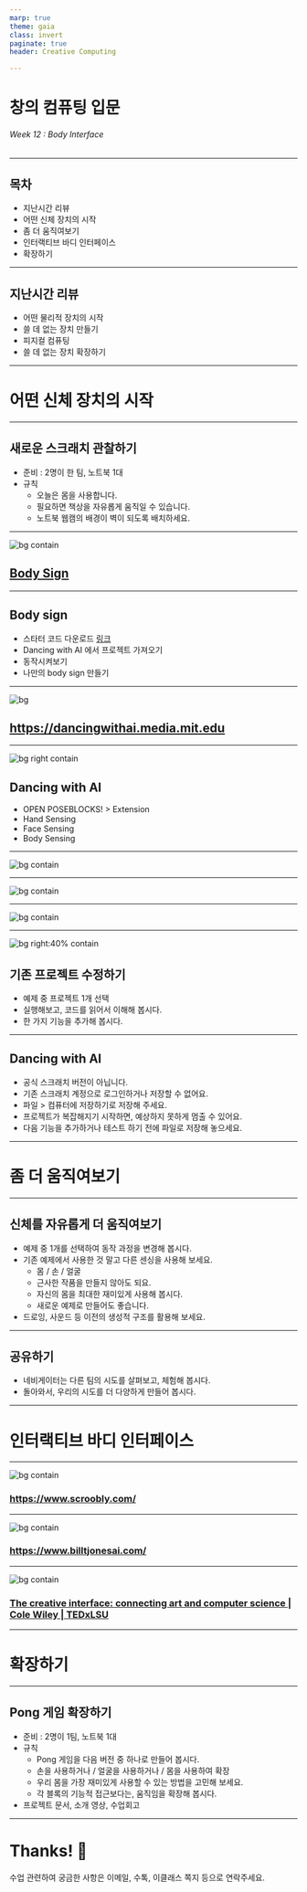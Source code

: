 ```yaml
---
marp: true
theme: gaia
class: invert
paginate: true
header: Creative Computing

---
```

<!--
_class: lead
_paginate: false
-->
# **창의 컴퓨팅 입문**
###### Week 12 : Body Interface

---
## 목차
* 지난시간 리뷰
* 어떤 신체 장치의 시작
* 좀 더 움직여보기
* 인터랙티브 바디 인터페이스
* 확장하기

---
## 지난시간 리뷰
* 어떤 물리적 장치의 시작
* 쓸 데 없는 장치 만들기
* 피지컬 컴퓨팅
* 쓸 데 없는 장치 확장하기

---
<!--
_class: lead
_paginate: false
-->
# 어떤 신체 장치의 시작

---
## 새로운 스크래치 관찰하기
* 준비 : 2명이 한 팀, 노트북 1대
* 규칙
  - 오늘은 몸을 사용합니다.
  - 필요하면 책상을 자유롭게 움직일 수 있습니다.
  - 노트북 웹캠의 배경이 벽이 되도록 배치하세요.
---
<!--
_class: lead
-->
![bg contain](img/body-sign.png)
## [Body Sign](https://drive.google.com/file/d/14K7_aU1lk6xwMu3KoEjQpIuSL_LftgVk/view?resourcekey)

---
## Body sign
* 스타터 코드 다운로드 [링크](https://www.dropbox.com/scl/fi/a4ikiwgd6gbxymprsjid1/Complete-Code-body-sign.sb3?rlkey=2125b1py29atwg49229o3ndsu&dl=0)
* Dancing with AI 에서 프로젝트 가져오기
* 동작시켜보기
* 나만의 body sign 만들기

---
![bg](img/w11-01.png)
## https://dancingwithai.media.mit.edu

---
![bg right contain](img/w11-02.png)
## Dancing with AI
* OPEN POSEBLOCKS! > Extension
* Hand Sensing
* Face Sensing
* Body Sensing

---
![bg contain](img/w11-03.png)

---
![bg contain](img/w11-04.png)

---
![bg contain](img/w11-05.png)

---
![bg right:40% contain](img/w11-06.png)
## 기존 프로젝트 수정하기
* 예제 중 프로젝트 1개 선택
* 실행해보고, 코드를 읽어서 이해해 봅시다.
* 한 가지 기능을 추가해 봅시다.

---
## Dancing with AI
* 공식 스크래치 버전이 아닙니다.
* 기존 스크래치 계정으로 로그인하거나 저장할 수 없어요.
* 파일 > 컴퓨터에 저장하기로 저장해 주세요. 
* 프로젝트가 복잡해지기 시작하면, 예상하지 못하게 멈출 수 있어요. 
* 다음 기능을 추가하거나 테스트 하기 전에 파일로 저장해 놓으세요.

---
<!--
_class: lead
_paginate: false
-->
# 좀 더 움직여보기 

---
## 신체를 자유롭게 더 움직여보기
* 예제 중 1개를 선택하여 동작 과정을 변경해 봅시다. 
* 기존 예제에서 사용한 것 말고 다른 센싱을 사용해 보세요.
  - 몸 / 손 / 얼굴
  - 근사한 작품을 만들지 않아도 되요.
  - 자신의 몸을 최대한 재미있게 사용해 봅시다.
  - 새로운 예제로 만들어도 좋습니다.
* 드로잉, 사운드 등 이전의 생성적 구조를 활용해 보세요.

---
## 공유하기
* 네비게이터는 다른 팀의 시도를 살펴보고, 체험해 봅시다. 
* 돌아와서, 우리의 시도를 더 다양하게 만들어 봅시다.

---
<!--
_class: lead
_paginate: false
-->
# 인터랙티브 바디 인터페이스

---
<!--
_class: lead
_paginate: false
-->
![bg contain](img/w11-07.png)
### https://www.scroobly.com/

---
<!--
_class: lead
_paginate: false
-->
![bg contain](img/w11-08.png)
### https://www.billtjonesai.com/

---
<!--
_class: lead
_paginate: false
-->
![bg contain](img/w11-09.png)
### [The creative interface: connecting art and computer science | Cole Wiley | TEDxLSU](https://youtu.be/4yldLauJOZ4?t=619)


---
<!--
_class: lead
_paginate: false
-->
# 확장하기

---
## Pong 게임 확장하기
* 준비 : 2명이 1팀, 노트북 1대
* 규칙
  - Pong 게임을 다음 버전 중 하나로 만들어 봅시다.
  - 손을 사용하거나 / 얼굴을 사용하거나 / 몸을 사용하여 확장
  - 우리 몸을 가장 재미있게 사용할 수 있는 방법을 고민해 보세요.
  - 각 블록의 기능적 접근보다는, 움직임을 확장해 봅시다. 
* 프로젝트 문서, 소개 영상, 수업회고

---
<!--
_class: lead
_paginate: false
-->
# Thanks! 🎉 

수업 관련하여 궁금한 사항은 
이메일, 수톡, 이클래스 쪽지 등으로 연락주세요.